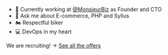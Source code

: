 - 🔭 Currently working at [@MonsieurBiz](https://monsieurbiz.com/) as Founder and CTO
- 💬 Ask me about E-commerce, PHP and Sylius
- 🏍 Respectful biker
- 💻 DevOps in my heart

We are recruiting! → [See all the offers](https://monsieurbiz.com/jobs)
